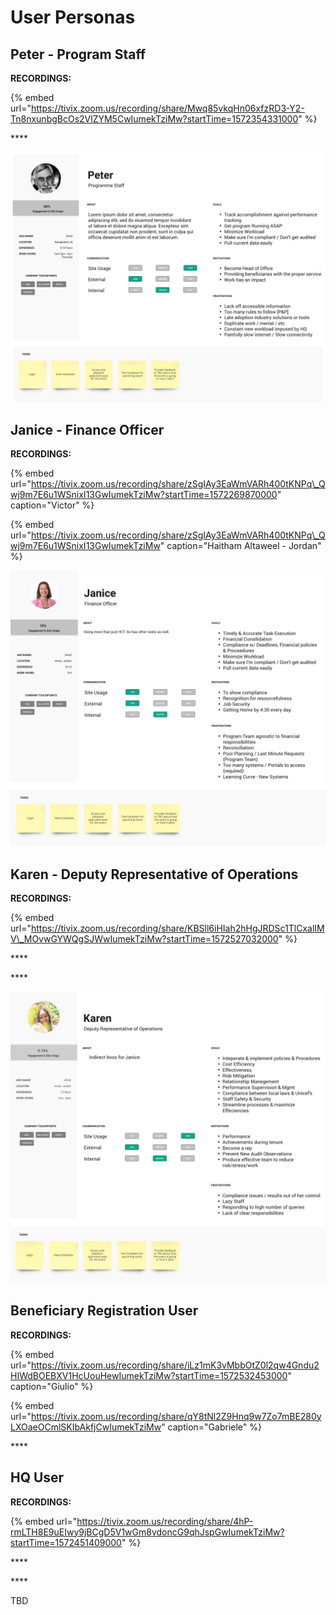 # User Personas

## Peter - Program Staff

**RECORDINGS:**

{% embed url="https://tivix.zoom.us/recording/share/Mwq85vkqHn06xfzRD3-Y2-Tn8nxunbgBcOs2VlZYM5CwIumekTziMw?startTime=1572354331000" %}

\*\*\*\*

![](../.gitbook/assets/peter.png)

## Janice - Finance Officer

**RECORDINGS:**

{% embed url="https://tivix.zoom.us/recording/share/zSgIAy3EaWmVARh400tKNPq\_Qwj9m7E6u1WSnixI13GwIumekTziMw?startTime=1572269870000" caption="Victor" %}

{% embed url="https://tivix.zoom.us/recording/share/zSgIAy3EaWmVARh400tKNPq\_Qwj9m7E6u1WSnixI13GwIumekTziMw" caption="Haitham Altaweel - Jordan" %}



![](../.gitbook/assets/janice.png)

## Karen - Deputy Representative of Operations

**RECORDINGS:**

{% embed url="https://tivix.zoom.us/recording/share/KBSll6iHIah2hHgJRDSc1TlCxalIMV\_MOvwGYWQgSJWwIumekTziMw?startTime=1572527032000" %}

\*\*\*\*

\*\*\*\*

![](../.gitbook/assets/karen.png)

## Beneficiary Registration User

**RECORDINGS:**

{% embed url="https://tivix.zoom.us/recording/share/iLz1mK3vMbbOtZ0l2qw4Gndu2HIWdBOEBXV1HcUouHewIumekTziMw?startTime=1572532453000" caption="Giulio" %}

{% embed url="https://tivix.zoom.us/recording/share/qY8tNl2Z9Hnq9w7Zo7mBE280yLXOaeOCmlSKIbAkfjCwIumekTziMw" caption="Gabriele" %}



\*\*\*\*

## HQ User

**RECORDINGS:**

{% embed url="https://tivix.zoom.us/recording/share/4hP-rmLTH8E9uEIwy9jBCgD5V1wGm8vdoncG9qhJspGwIumekTziMw?startTime=1572451409000" %}

\*\*\*\*

\*\*\*\*

TBD



